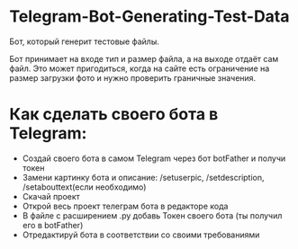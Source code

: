 # Telegram-Bot-Generating-Test-Data

Бот, который генерит тестовые файлы.

Бот принимает на входе тип и размер файла, а на выходе отдаёт сам файл.
Это может пригодиться, когда на сайте есть ограничение на размер загрузки фото и нужно проверить граничные значения.

# Как сделать своего бота в Telegram:

- Создай своего бота в самом Telegram через бот botFather и получи токен
- Замени картинку бота и описание: /setuserpic, /setdescription, /setabouttext(если необходимо)
- Скачай проект
- Открой весь проект телеграм бота в редакторе кода
- В файле с расширением .py добавь Токен своего бота (ты получил его в botFather)
- Отредактируй бота в соответствии со своими требованиями


